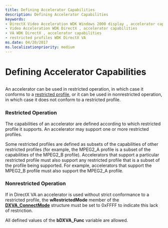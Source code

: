 ```yaml
---
title: Defining Accelerator Capabilities
description: Defining Accelerator Capabilities
keywords:
- DirectX Video Acceleration WDK Windows 2000 display , accelerator capabilities
- Video Acceleration WDK DirectX , accelerator capabilities
- VA WDK DirectX , accelerator capabilities
- restricted profiles WDK DirectX VA
ms.date: 04/20/2017
ms.localizationpriority: medium
---
```


# Defining Accelerator Capabilities


## <span id="ddk_defining_accelerator_capabilities_gg"></span><span id="DDK_DEFINING_ACCELERATOR_CAPABILITIES_GG"></span>


An accelerator can be used in restricted operation, in which case it conforms to a [restricted profile](restricted-profiles.md), or it can be used in nonrestricted operation, in which case it does not conform to a restricted profile.

### <span id="Restricted_Operation"></span><span id="restricted_operation"></span><span id="RESTRICTED_OPERATION"></span>Restricted Operation

The capabilities of an accelerator are defined according to which restricted profile it supports. An accelerator may support one or more restricted profiles.

Some restricted profiles are defined as subsets of the capabilities of other restricted profiles (for example, the MPEG2\_A profile is a subset of the capabilities of the MPEG2\_B profile). Accelerators that support a particular restricted profile must also support any restricted profile that is a subset of the profile being supported. For example, accelerators that support the MPEG2\_B profile must also support the MPEG2\_A profile.

### <span id="Nonrestricted_Operation"></span><span id="nonrestricted_operation"></span><span id="NONRESTRICTED_OPERATION"></span>Nonrestricted Operation

If in DirectX VA an accelerator is used without strict conformance to a restricted profile, the **wRestrictedMode** member of the [**DXVA\_ConnectMode**](/windows-hardware/drivers/ddi/dxva/ns-dxva-_dxva_connectmode) structure must be set to 0xFFFF to indicate this lack of restriction.

All defined values of the **bDXVA\_Func** variable are allowed.

 

